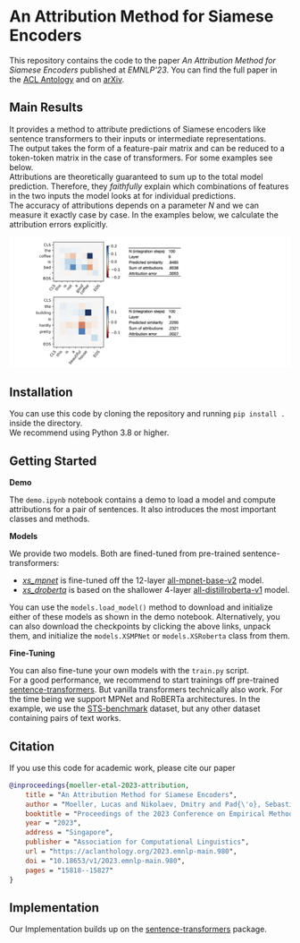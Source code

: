 # An Attribution Method for Siamese Encoders

This repository contains the code to the paper *An Attribution Method for Siamese Encoders* published at *EMNLP'23*.
You can find the full paper in the [ACL Antology](https://aclanthology.org/2023.emnlp-main.980) and on [arXiv](https://arxiv.org/abs/2310.05703).

## Main Results
It provides a method to attribute predictions of Siamese encoders like sentence transformers to their inputs or intermediate representations.\
The output takes the form of a feature-pair matrix and can be reduced to a token-token matrix in the case of transformers. For some examples see below.\
Attributions are theoretically guaranteed to sum up to the total model prediction. Therefore, they *faithfully* explain which combinations of features in the two inputs the model looks at for individual predictions.\
The accuracy of attributions depends on a parameter *N* and we can measure it exactly case by case. In the examples below, we calculate the attribution errors explicitly.

![example](two_examples.png)

## Installation
You can use this code by cloning the repository and running
`pip install .` inside the directory.\
We recommend using Python 3.8 or higher.

## Getting Started

**Demo**

The `demo.ipynb` notebook contains a demo to load a model and compute attributions for a pair of sentences. It also introduces the most important classes and methods.

**Models**

We provide two models. Both are fined-tuned from pre-trained sentence-transformers:
- [*xs_mpnet*](https://www2.ims.uni-stuttgart.de/data/xsbert/xs_mpnet.zip) is fine-tuned off the 12-layer [all-mpnet-base-v2](https://huggingface.co/sentence-transformers/all-mpnet-base-v2) model.
- [*xs_droberta*](https://www2.ims.uni-stuttgart.de/data/xsbert/xs_distilroberta.zip) is based on the shallower 4-layer [all-distillroberta-v1](https://huggingface.co/sentence-transformers/all-distilroberta-v1) model.

You can use the `models.load_model()` method to download and initialize either of these models as shown in the demo notebook.
Alternatively, you can also download the checkpoints by clicking the above links, unpack them, and initialize the `models.XSMPNet` or `models.XSRoberta` class from them.

**Fine-Tuning**

You can also fine-tune your own models with the `train.py` script.\
For a good performance, we recommend to start trainings off pre-trained [sentence-transformers](https://www.sbert.net/docs/pretrained_models.html). But vanilla transformers technically also work.
For the time being we support MPNet and RoBERTa architectures.
In the example, we use the [STS-benchmark](https://aclanthology.org/S17-2001/) dataset, but any other dataset containing pairs of text works.

## Citation

If you use this code for academic work, please cite our paper

```bibtex
@inproceedings{moeller-etal-2023-attribution,
    title = "An Attribution Method for Siamese Encoders",
    author = "Moeller, Lucas and Nikolaev, Dmitry and Pad{\'o}, Sebastian",
    booktitle = "Proceedings of the 2023 Conference on Empirical Methods in Natural Language Processing",
    year = "2023",
    address = "Singapore",
    publisher = "Association for Computational Linguistics",
    url = "https://aclanthology.org/2023.emnlp-main.980",
    doi = "10.18653/v1/2023.emnlp-main.980",
    pages = "15818--15827"
}
```

## Implementation
Our Implementation builds up on the [sentence-transformers](https://github.com/UKPLab/sentence-transformers) package.
